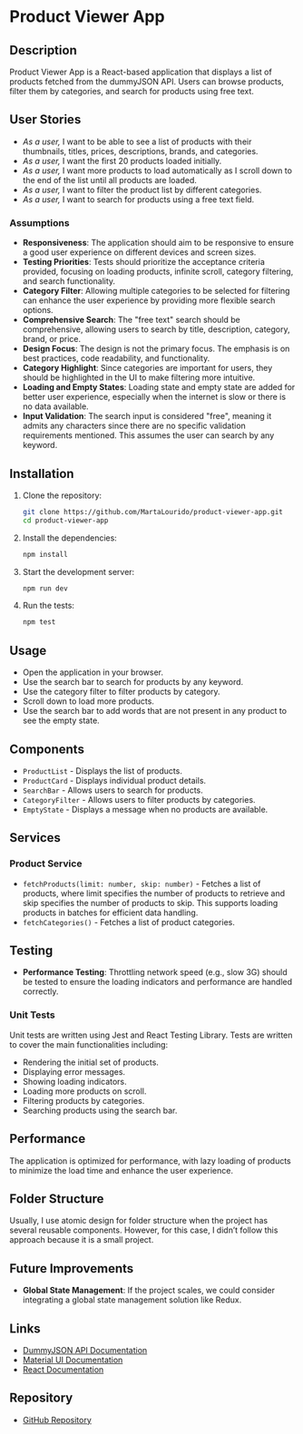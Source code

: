 # Product Viewer App

## Description

Product Viewer App is a React-based application that displays a list of products fetched from the dummyJSON API. Users can browse products, filter them by categories, and search for products using free text.

## User Stories

- *As a user,* I want to be able to see a list of products with their thumbnails, titles, prices, descriptions, brands, and categories.
- *As a user,* I want the first 20 products loaded initially.
- *As a user,* I want more products to load automatically as I scroll down to the end of the list until all products are loaded.
- *As a user,* I want to filter the product list by different categories.
- *As a user,* I want to search for products using a free text field.

### Assumptions

- **Responsiveness**: The application should aim to be responsive to ensure a good user experience on different devices and screen sizes.
- **Testing Priorities**: Tests should prioritize the acceptance criteria provided, focusing on loading products, infinite scroll, category filtering, and search functionality.
- **Category Filter**: Allowing multiple categories to be selected for filtering can enhance the user experience by providing more flexible search options.
- **Comprehensive Search**: The "free text" search should be comprehensive, allowing users to search by title, description, category, brand, or price.
- **Design Focus**: The design is not the primary focus. The emphasis is on best practices, code readability, and functionality.
- **Category Highlight**: Since categories are important for users, they should be highlighted in the UI to make filtering more intuitive.
- **Loading and Empty States**: Loading state and empty state are added for better user experience, especially when the internet is slow or there is no data available.
- **Input Validation**: The search input is considered "free", meaning it admits any characters since there are no specific validation requirements mentioned. This assumes the user can search by any keyword.

## Installation

1. Clone the repository:
    ```bash
    git clone https://github.com/MartaLourido/product-viewer-app.git
    cd product-viewer-app
    ```

2. Install the dependencies:
    ```bash
    npm install
    ```

3. Start the development server:
    ```bash
    npm run dev
    ```

4. Run the tests:
    ```bash
    npm test
    ```

## Usage

- Open the application in your browser.
- Use the search bar to search for products by any keyword.
- Use the category filter to filter products by category.
- Scroll down to load more products.
- Use the search bar to add words that are not present in any product to see the empty state.

## Components

- `ProductList` - Displays the list of products.
- `ProductCard` - Displays individual product details.
- `SearchBar` - Allows users to search for products.
- `CategoryFilter` - Allows users to filter products by categories.
- `EmptyState` - Displays a message when no products are available.

## Services

### Product Service

- `fetchProducts(limit: number, skip: number)` - Fetches a list of products, where limit specifies the number of products to retrieve and skip specifies the number of products to skip. This supports loading products in batches for efficient data handling.
- `fetchCategories()` - Fetches a list of product categories.

## Testing

- **Performance Testing**: Throttling network speed (e.g., slow 3G) should be tested to ensure the loading indicators and performance are handled correctly.

### Unit Tests

Unit tests are written using Jest and React Testing Library. Tests are written to cover the main functionalities including:

- Rendering the initial set of products.
- Displaying error messages.
- Showing loading indicators.
- Loading more products on scroll.
- Filtering products by categories.
- Searching products using the search bar.

## Performance

The application is optimized for performance, with lazy loading of products to minimize the load time and enhance the user experience.

## Folder Structure

Usually, I use atomic design for folder structure when the project has several reusable components. However, for this case, I didn’t follow this approach because it is a small project.

## Future Improvements

- **Global State Management**: If the project scales, we could consider integrating a global state management solution like Redux.

## Links

- [DummyJSON API Documentation](https://dummyjson.com/docs/products)
- [Material UI Documentation](https://mui.com/)
- [React Documentation](https://react.dev/)

## Repository

- [GitHub Repository](https://github.com/MartaLourido/product-viewer-app)
